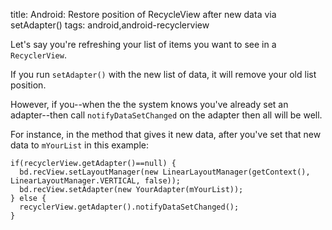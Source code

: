 title: Android: Restore position of RecycleView after new data via setAdapter()
tags: android,android-recyclerview

Let's say you're refreshing your list of items you want to see in a `RecyclerView`.

If you run `setAdapter()` with the new list of data, it will remove your old list position.

However, if you--when the the system knows you've already set an adapter--then call `notifyDataSetChanged` on the adapter then all will be well.

For instance, in the method that gives it new data, after you've set that new data to `mYourList` in this example:

    if(recyclerView.getAdapter()==null) {
      bd.recView.setLayoutManager(new LinearLayoutManager(getContext(), LinearLayoutManager.VERTICAL, false));
      bd.recView.setAdapter(new YourAdapter(mYourList));
    } else {
      recyclerView.getAdapter().notifyDataSetChanged();
    }
